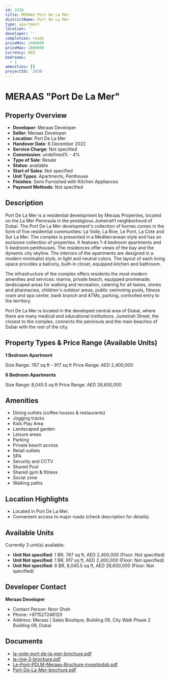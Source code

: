 ```yaml
---
id: 2438
title: MERAAS Port De La Mer
districtName: Port De La Mer
type: apartment
location: ''
developer: ''
completion: ready
priceMin: 2400000
priceMax: 2880000
currency: AED
bedrooms:
  - 1
amenities: []
projectId: '2438'
---
```


# MERAAS "Port De La Mer"

## Property Overview
- **Developer**: Meraas Developer
- **Seller**: Meraas Developer
- **Location**: Port De La Mer
- **Handover Date**: 6 December 2022
- **Service Charge**: Not specified
- **Commission**: undefined% - 4%
- **Type of Sale**: Resale
- **Status**: available
- **Start of Sales**: Not specified
- **Unit Types**: Apartments, Penthouse
- **Finishes**: Semi Furnished with Kitchen Appliances
- **Payment Methods**: Not specified

## Description
Port De La Mer is a residential development by Meraas Properties, located on the La Mer Peninsula in the prestigious Jumeirah1 neighborhood of Dubai. The Port De La Mer development's collection of homes comes in the form of five residential communities: La Voile, La Rive, Le Pont, La Cote and Sur La Mer. The complex is presented in a Mediterranean style and has an exclusive collection of properties. It features 1-4 bedroom apartments and 5-bedroom penthouses. The residences offer views of the bay and the dynamic city skyline. The interiors of the apartments are designed in a modern minimalist style, in light and neutral colors. The layout of each living space provides a balcony, built-in closet, equipped kitchen and bathroom.

The infrastructure of the complex offers residents the most modern amenities and services: marina, private beach, equipped promenade, landscaped areas for walking and recreation, catering for all tastes, stores and pharmacies, children's outdoor areas, public swimming pools, fitness room and spa center, bank branch and ATMs, parking, controlled entry to the territory. 

Port De La Mer is located in the developed central area of Dubai, where there are many medical and educational institutions. Jumeirah Street, the closest to the complex, connects the peninsula and the main beaches of Dubai with the rest of the city.

## Property Types & Price Range (Available Units)
**1 Bedroom Apartment**

Size Range: 787 sq ft - 917 sq ft
Price Range: AED 2,400,000

**6 Bedroom Apartments**

Size Range: 8,045.5 sq ft
Price Range: AED 26,600,000

## Amenities
- Dining outlets  (coffee houses & restaurants)
- Jogging tracks
- Kids Play Area
- Landscaped garden
- Leisure areas
- Parking
- Private beach access
- Retail outlets
- SPA
- Security and CCTV
- Shared Pool
- Shared gym & fitness
- Social zone
- Walking paths

## Location Highlights
- Located in Port De La Mer.
- Convenient access to major roads (check description for details).

## Available Units
Currently 3 unit(s) available:
- **Unit Not specified**: 1 BR, 787 sq ft, AED 2,400,000 (Floor: Not specified)
- **Unit Not specified**: 1 BR, 917 sq ft, AED 2,400,000 (Floor: Not specified)
- **Unit Not specified**: 6 BR, 8,045.5 sq ft, AED 26,600,000 (Floor: Not specified)

## Developer Contact
**Meraas Developer**
- Contact Person: Noor Shah
- Phone: +971527246120
- Address: Meraas | Sales Boutique, Building 09, City Walk Phase 2 Building 09, Dubai

## Documents
- [la-voile-port-de-la-mer-brochure.pdf](https://cdn.geniemap.net/2024/07/06/fHLJGf8z64Leltibz6JO8rM7u2OD5ogPP0srdKDL.pdf)
- [la-rive-3-brochure.pdf](https://cdn.geniemap.net/2024/07/06/cfqebQl1SWyfzktM8qpD6TxKC6Wo7G93Z9RAmWql.pdf)
- [Le-Pont-PDLM-Meraas-Brochure-investindxb.pdf](https://cdn.geniemap.net/2024/07/06/AjT69mSobKaHdq8ZzASF6PcCNMQOAWNjuKMbRzvJ.pdf)
- [Port-De-La-Mer-brochure.pdf](https://cdn.geniemap.net/2024/07/06/dUAvIdKGzVrL9GvQGLV6cvfSJ9KNPCgs0m3TgURR.pdf)
